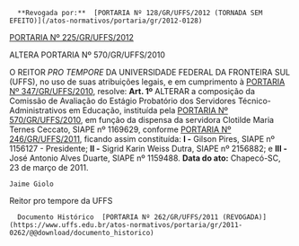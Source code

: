       **Revogada por:**  [PORTARIA Nº 128/GR/UFFS/2012 (TORNADA SEM EFEITO)](/atos-normativos/portaria/gr/2012-0128) 

  [PORTARIA Nº 225/GR/UFFS/2012](/atos-normativos/portaria/gr/2012-0225) 

   ALTERA PORTARIA Nº 570/GR/UFFS/2010  

 O REITOR *PRO TEMPORE*  DA UNIVERSIDADE FEDERAL DA FRONTEIRA SUL (UFFS), no uso de suas atribuições legais, e em cumprimento à [PORTARIA Nº 347/GR/UFFS/2010](https://www.uffs.edu.br/atos-normativos/portaria/gr/2010-0347), resolve:   **Art. 1º**  ALTERAR a composição da Comissão de Avaliação do Estágio Probatório dos Servidores Técnico-Administrativos em Educação, instituída pela [PORTARIA Nº 570/GR/UFFS/2010](https://www.uffs.edu.br/atos-normativos/portaria/gr/2010-0570), em função da dispensa da servidora Clotilde Maria Ternes Ceccato, SIAPE nº 1169629, conforme [PORTARIA Nº 246/GR/UFFS/2011](https://www.uffs.edu.br/atos-normativos/portaria/gr/2011-0246), ficando assim constituída: **I -**  Gilson Pires, SIAPE nº 1156127 - Presidente; **II -**  Sigrid Karin Weiss Dutra, SIAPE nº 2156882; e **III -**  José Antonio Alves Duarte, SIAPE nº 1159488.      **Data do ato:** Chapecó-SC, 23 de março de 2011.   
 

    Jaime Giolo    
 Reitor pro tempore da UFFS 

      Documento Histórico  [PORTARIA Nº 262/GR/UFFS/2011 (REVOGADA)](https://www.uffs.edu.br/atos-normativos/portaria/gr/2011-0262/@@download/documento_historico)     
      